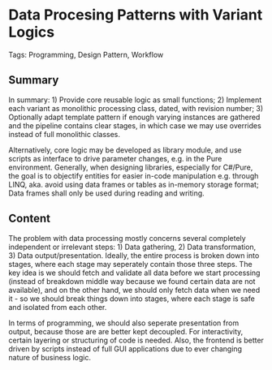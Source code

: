 # Data Procesing Patterns with Variant Logics

Tags: Programming, Design Pattern, Workflow

## Summary

In summary: 1) Provide core reusable logic as small functions; 2) Implement each variant as monolithic processing class, dated, with revision number; 3) Optionally adapt template pattern if enough varying instances are gathered and the pipeline contains clear stages, in which case we may use overrides instead of full monolithic classes.

Alternatively, core logic may be developed as library module, and use scripts as interface to drive parameter changes, e.g. in the Pure environment.
Generally, when designing libraries, especially for C#/Pure, the goal is to objectify entities for easier in-code manipulation e.g. through LINQ, aka. avoid using data frames or tables as in-memory storage format; Data frames shall only be used during reading and writing.

## Content

The problem with data processing mostly concerns several completely independent or irrelevant steps: 1) Data gathering, 2) Data transformation, 3) Data output/presentation. Ideally, the entire process is broken down into stages, where each stage may seperately contain those three steps. The key idea is we should fetch and validate all data before we start processing (instead of breakdown middle way because we found certain data are not available), and on the other hand, we should only fetch data when we need it - so we should break things down into stages, where each stage is safe and isolated from each other.

In terms of programming, we should also seperate presentation from output, because those are are better kept decoupled. For interactivity, certain layering or structuring of code is needed. Also, the frontend is better driven by scripts instead of full GUI applications due to ever changing nature of business logic.